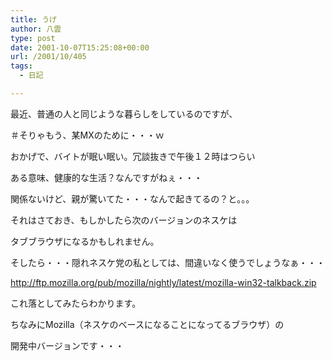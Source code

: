 ```yaml
---
title: うげ
author: 八雲
type: post
date: 2001-10-07T15:25:08+00:00
url: /2001/10/405
tags:
  - 日記

---
```

最近、普通の人と同じような暮らしをしているのですが、
  
＃そりゃもう、某MXのために・・・ｗ
  
おかげで、バイトが眠い眠い。冗談抜きで午後１２時はつらい
  
ある意味、健康的な生活？なんですがねぇ・・・
  
関係ないけど、親が驚いてた・・・なんで起きてるの？と。。。

それはさておき、もしかしたら次のバージョンのネスケは
  
タブブラウザになるかもしれません。
  
そしたら・・・隠れネスケ党の私としては、間違いなく使うでしょうなぁ・・・

http://ftp.mozilla.org/pub/mozilla/nightly/latest/mozilla-win32-talkback.zip

これ落としてみたらわかります。
  
ちなみにMozilla（ネスケのベースになることになってるブラウザ）の
  
開発中バージョンです・・・
